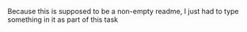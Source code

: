Because this is supposed to be a non-empty readme, I just had to type something in it as part of this task

